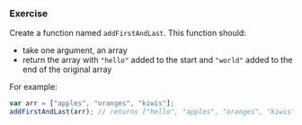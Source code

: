<!--{ ids:[184], language:'JavaScript', type:'workshop', order: 3, name:'Add Elements', description:'Add elements to an array' } -->
### Exercise

Create a function named `addFirstAndLast`. This function should:

  - take one argument, an array
  - return the array with `"hello"` added to the start and `"world"` added to the end of the original array

For example:

```js
var arr = ["apples", "oranges", "kiwis"];
addFirstAndLast(arr); // returns ["hello", "apples", "oranges", "kiwis", "world"]
```
